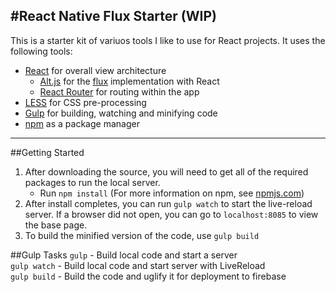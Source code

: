 #React Native Flux Starter (WIP)
---
This is a starter kit of variuos tools I like to use for React projects. It uses the following tools:

- [React](https://facebook.github.io/react/) for overall view architecture
	- [Alt.js](http://alt.js.org/) for the [flux](https://facebook.github.io/flux/) implementation with React
	- [React Router](https://github.com/rackt/react-router) for routing within the app
- [LESS](http://lesscss.org/) for CSS pre-processing
- [Gulp](http://gulpjs.com/) for building, watching and minifying code
- [npm](https://www.npmjs.com/) as a package manager

---

##Getting Started
1. After downloading the source, you will need to get all of the required packages to run the local server. 
	- Run `npm install` (For more information on npm, see [npmjs.com](https://www.npmjs.com/))
2. After install completes, you can run `gulp watch` to start the live-reload server. If a browser did not open, you can go to `localhost:8085` to view the base page. 
3. To build the minified version of the code, use `gulp build`


##Gulp Tasks
`gulp` - Build local code and start a server  
`gulp watch` - Build local code and start server with LiveReload  
`gulp build` - Build the code and uglify it for deployment to firebase